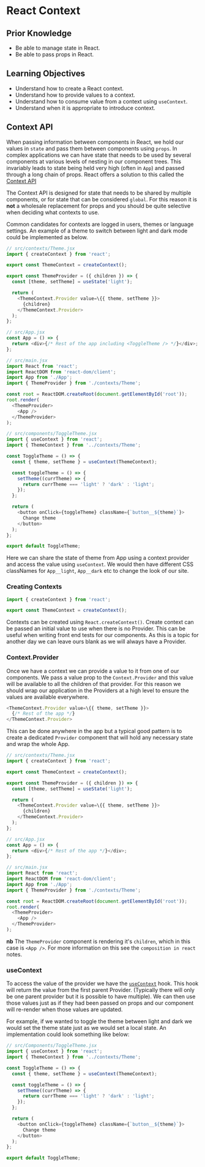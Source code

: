 # React Context

## Prior Knowledge

- Be able to manage state in React.
- Be able to pass props in React.

## Learning Objectives

- Understand how to create a React context.
- Understand how to provide values to a context.
- Understand how to consume value from a context using `useContext`.
- Understand when it is appropriate to introduce context.

## Context API

When passing information between components in React, we hold our values in `state` and pass them between components using `props`. In complex applications we can have state that needs to be used by several components at various levels of nesting in our component trees. This invariably leads to state being held very high (often in `App`) and passed through a long chain of props. React offers a solution to this called the [Context API](https://react.dev/learn/passing-data-deeply-with-context)

The Context API is designed for state that needs to be shared by multiple components, or for state that can be considered `global`. For this reason it is **not** a wholesale replacement for props and you should be quite selective when deciding what contexts to use.

Common candidates for contexts are logged in users, themes or language settings. An example of a theme to switch between light and dark mode could be implemented as below.

```js
// src/contexts/Theme.jsx
import { createContext } from 'react';

export const ThemeContext = createContext();

export const ThemeProvider = ({ children }) => {
  const [theme, setTheme] = useState('light');

  return (
    <ThemeContext.Provider value=\{{ theme, setTheme }}>
      {children}
    </ThemeContext.Provider>
  );
};

// src/App.jsx
const App = () => {
  return <div>{/* Rest of the app including <ToggleTheme /> */}</div>;
};

// src/main.jsx
import React from 'react';
import ReactDOM from 'react-dom/client';
import App from './App';
import { ThemeProvider } from './contexts/Theme';

const root = ReactDOM.createRoot(document.getElementById('root'));
root.render(
  <ThemeProvider>
    <App />
  </ThemeProvider>
);

// src/components/ToggleTheme.jsx
import { useContext } from 'react';
import { ThemeContext } from '../contexts/Theme';

const ToggleTheme = () => {
  const { theme, setTheme } = useContext(ThemeContext);

  const toggleTheme = () => {
    setTheme((currTheme) => {
      return currTheme === 'light' ? 'dark' : 'light';
    });
  };

  return (
    <button onClick={toggleTheme} className={`button__${theme}`}>
      Change theme
    </button>
  );
};

export default ToggleTheme;
```

Here we can share the state of theme from App using a context provider and access the value using `useContext`. We would then have different CSS classNames for `App__light`, `App__dark` etc to change the look of our site.

### Creating Contexts

```js
import { createContext } from 'react';

export const ThemeContext = createContext();
```

Contexts can be created using `React.createContext()`. Create context can be passed an initial value to use when there is no Provider. This can be useful when writing front end tests for our components. As this is a topic for another day we can leave ours blank as we will always have a Provider.

### Context.Provider

Once we have a context we can provide a value to it from one of our components. We pass a value prop to the `Context.Provider` and this value will be available to all the children of that provider. For this reason we should wrap our application in the Providers at a high level to ensure the values are available everywhere.

```js
<ThemeContext.Provider value=\{{ theme, setTheme }}>
  {/* Rest of the app */}
</ThemeContext.Provider>
```

This can be done anywhere in the app but a typical good pattern is to create a dedicated `Provider` component that will hold any necessary state and wrap the whole App.

```js
// src/contexts/Theme.jsx
import { createContext } from 'react';

export const ThemeContext = createContext();

export const ThemeProvider = ({ children }) => {
  const [theme, setTheme] = useState('light');

  return (
    <ThemeContext.Provider value=\{{ theme, setTheme }}>
      {children}
    </ThemeContext.Provider>
  );
};

// src/App.jsx
const App = () => {
  return <div>{/* Rest of the app */}</div>;
};

// src/main.jsx
import React from 'react';
import ReactDOM from 'react-dom/client';
import App from './App';
import { ThemeProvider } from './contexts/Theme';

const root = ReactDOM.createRoot(document.getElementById('root'));
root.render(
  <ThemeProvider>
    <App />
  </ThemeProvider>
);
```

**nb** The `ThemeProvider` component is rendering it's `children`, which in this case is `<App />`. For more information on this see the `composition in react` notes.

### useContext

To access the value of the provider we have the [`useContext`](https://react.dev/reference/react/useContext) hook. This hook will return the value from the first parent Provider. (Typically there will only be one parent provider but it is possible to have multiple). We can then use those values just as if they had been passed on props and our component will re-render when those values are updated.

For example, if we wanted to toggle the theme between light and dark we would set the theme state just as we would set a local state. An implementation could look something like below:

```js
// src/Components/ToggleTheme.jsx
import { useContext } from 'react';
import { ThemeContext } from '../contexts/Theme';

const ToggleTheme = () => {
  const { theme, setTheme } = useContext(ThemeContext);

  const toggleTheme = () => {
    setTheme((currTheme) => {
      return currTheme === 'light' ? 'dark' : 'light';
    });
  };

  return (
    <button onClick={toggleTheme} className={`button__${theme}`}>
      Change theme
    </button>
  );
};

export default ToggleTheme;
```
